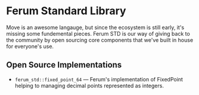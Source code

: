 # Ferum Standard Library
Move is an awesome langauge, but since the ecosystem is still early, it's missing some fundemental pieces. Ferum STD is our way of giving back to the community by open sourcing core components that we've built in house for everyone's use. 


## Open Source Implementations 

* `ferum_std::fixed_point_64` — Ferum's implementation of FixedPoint helping to managing decimal points represented as integers. 
